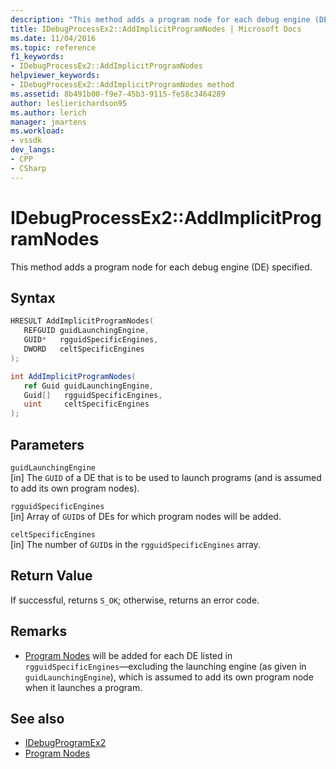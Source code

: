 ```yaml
---
description: "This method adds a program node for each debug engine (DE) specified."
title: IDebugProcessEx2::AddImplicitProgramNodes | Microsoft Docs
ms.date: 11/04/2016
ms.topic: reference
f1_keywords:
- IDebugProcessEx2::AddImplicitProgramNodes
helpviewer_keywords:
- IDebugProcessEx2::AddImplicitProgramNodes method
ms.assetid: 8b491b00-f9e7-45b3-9115-fe58c3464289
author: leslierichardson95
ms.author: lerich
manager: jmartens
ms.workload:
- vssdk
dev_langs:
- CPP
- CSharp
---
```

# IDebugProcessEx2::AddImplicitProgramNodes
This method adds a program node for each debug engine (DE) specified.

## Syntax

```cpp
HRESULT AddImplicitProgramNodes(
   REFGUID guidLaunchingEngine,
   GUID*   rgguidSpecificEngines,
   DWORD   celtSpecificEngines
);
```

```csharp
int AddImplicitProgramNodes(
   ref Guid guidLaunchingEngine,
   Guid[]   rgguidSpecificEngines,
   uint     celtSpecificEngines
);
```

## Parameters
`guidLaunchingEngine`\
[in] The `GUID` of a DE that is to be used to launch programs (and is assumed to add its own program nodes).

`rgguidSpecificEngines`\
[in] Array of `GUID`s of DEs for which program nodes will be added.

`celtSpecificEngines`\
[in] The number of `GUID`s in the `rgguidSpecificEngines` array.

## Return Value
 If successful, returns `S_OK`; otherwise, returns an error code.

## Remarks
- [Program Nodes](../../../extensibility/debugger/program-nodes.md) will be added for each DE listed in `rgguidSpecificEngines`—excluding the launching engine (as given in `guidLaunchingEngine`), which is assumed to add its own program node when it launches a program.

## See also
- [IDebugProgramEx2](../../../extensibility/debugger/reference/idebugprogramex2.md)
- [Program Nodes](../../../extensibility/debugger/program-nodes.md)
